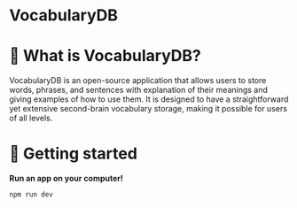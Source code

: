 # VocabularyDB

# ****🎯 What is VocabularyDB?****

VocabularyDB is an open-source application that allows users to store words, phrases, and sentences with explanation of their meanings and giving examples of how to use them. It is designed to have a straightforward yet extensive second-brain vocabulary storage, making it possible for users of all levels. 


# 🚀 Getting started

**Run an app on your computer!**

```bash
npm run dev
```
